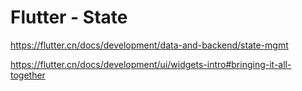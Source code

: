 # Flutter - State

<https://flutter.cn/docs/development/data-and-backend/state-mgmt>

<https://flutter.cn/docs/development/ui/widgets-intro#bringing-it-all-together>
